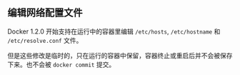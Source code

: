 ## 编辑网络配置文件

Docker 1.2.0 开始支持在运行中的容器里编辑 `/etc/hosts`, `/etc/hostname` 和 `/etc/resolve.conf` 文件。

但是这些修改是临时的，只在运行的容器中保留，容器终止或重启后并不会被保存下来。也不会被 `docker commit` 提交。
